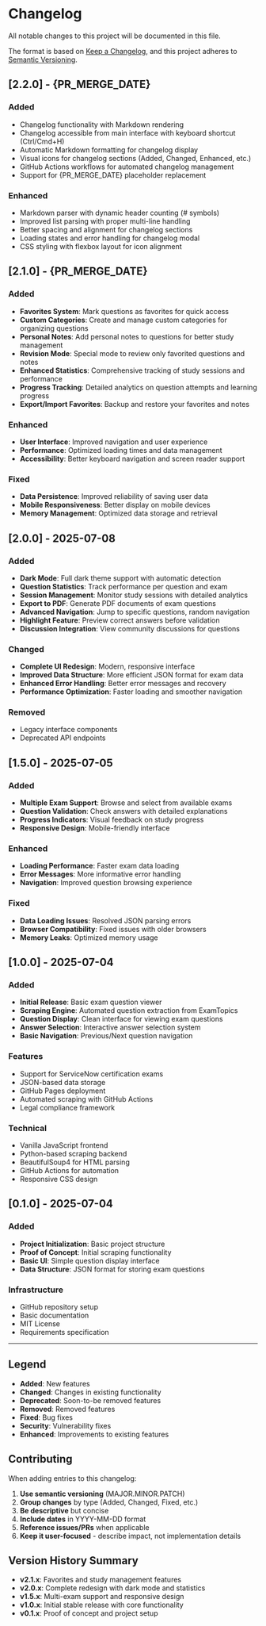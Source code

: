 # Changelog

All notable changes to this project will be documented in this file.

The format is based on [Keep a Changelog](https://keepachangelog.com/en/1.0.0/), and this project adheres to [Semantic Versioning](https://semver.org/spec/v2.0.0.html).

## [2.2.0] - {PR_MERGE_DATE}

### Added

- Changelog functionality with Markdown rendering
- Changelog accessible from main interface with keyboard shortcut (Ctrl/Cmd+H)
- Automatic Markdown formatting for changelog display
- Visual icons for changelog sections (Added, Changed, Enhanced, etc.)
- GitHub Actions workflows for automated changelog management
- Support for {PR_MERGE_DATE} placeholder replacement

### Enhanced

- Markdown parser with dynamic header counting (# symbols)
- Improved list parsing with proper multi-line handling
- Better spacing and alignment for changelog sections
- Loading states and error handling for changelog modal
- CSS styling with flexbox layout for icon alignment

## [2.1.0] - {PR_MERGE_DATE}

### Added

- **Favorites System**: Mark questions as favorites for quick access
- **Custom Categories**: Create and manage custom categories for organizing questions
- **Personal Notes**: Add personal notes to questions for better study management
- **Revision Mode**: Special mode to review only favorited questions and notes
- **Enhanced Statistics**: Comprehensive tracking of study sessions and performance
- **Progress Tracking**: Detailed analytics on question attempts and learning progress
- **Export/Import Favorites**: Backup and restore your favorites and notes

### Enhanced

- **User Interface**: Improved navigation and user experience
- **Performance**: Optimized loading times and data management
- **Accessibility**: Better keyboard navigation and screen reader support

### Fixed

- **Data Persistence**: Improved reliability of saving user data
- **Mobile Responsiveness**: Better display on mobile devices
- **Memory Management**: Optimized data storage and retrieval

## [2.0.0] - 2025-07-08

### Added

- **Dark Mode**: Full dark theme support with automatic detection
- **Question Statistics**: Track performance per question and exam
- **Session Management**: Monitor study sessions with detailed analytics
- **Export to PDF**: Generate PDF documents of exam questions
- **Advanced Navigation**: Jump to specific questions, random navigation
- **Highlight Feature**: Preview correct answers before validation
- **Discussion Integration**: View community discussions for questions

### Changed

- **Complete UI Redesign**: Modern, responsive interface
- **Improved Data Structure**: More efficient JSON format for exam data
- **Enhanced Error Handling**: Better error messages and recovery
- **Performance Optimization**: Faster loading and smoother navigation

### Removed

- Legacy interface components
- Deprecated API endpoints

## [1.5.0] - 2025-07-05

### Added

- **Multiple Exam Support**: Browse and select from available exams
- **Question Validation**: Check answers with detailed explanations
- **Progress Indicators**: Visual feedback on study progress
- **Responsive Design**: Mobile-friendly interface

### Enhanced

- **Loading Performance**: Faster exam data loading
- **Error Messages**: More informative error handling
- **Navigation**: Improved question browsing experience

### Fixed

- **Data Loading Issues**: Resolved JSON parsing errors
- **Browser Compatibility**: Fixed issues with older browsers
- **Memory Leaks**: Optimized memory usage

## [1.0.0] - 2025-07-04

### Added

- **Initial Release**: Basic exam question viewer
- **Scraping Engine**: Automated question extraction from ExamTopics
- **Question Display**: Clean interface for viewing exam questions
- **Answer Selection**: Interactive answer selection system
- **Basic Navigation**: Previous/Next question navigation

### Features

- Support for ServiceNow certification exams
- JSON-based data storage
- GitHub Pages deployment
- Automated scraping with GitHub Actions
- Legal compliance framework

### Technical

- Vanilla JavaScript frontend
- Python-based scraping backend
- BeautifulSoup4 for HTML parsing
- GitHub Actions for automation
- Responsive CSS design

## [0.1.0] - 2025-07-04

### Added

- **Project Initialization**: Basic project structure
- **Proof of Concept**: Initial scraping functionality
- **Basic UI**: Simple question display interface
- **Data Structure**: JSON format for storing exam questions

### Infrastructure

- GitHub repository setup
- Basic documentation
- MIT License
- Requirements specification

---

## Legend

- **Added**: New features
- **Changed**: Changes in existing functionality
- **Deprecated**: Soon-to-be removed features
- **Removed**: Removed features
- **Fixed**: Bug fixes
- **Security**: Vulnerability fixes
- **Enhanced**: Improvements to existing features

## Contributing

When adding entries to this changelog:

1. **Use semantic versioning** (MAJOR.MINOR.PATCH)
2. **Group changes** by type (Added, Changed, Fixed, etc.)
3. **Be descriptive** but concise
4. **Include dates** in YYYY-MM-DD format
5. **Reference issues/PRs** when applicable
6. **Keep it user-focused** - describe impact, not implementation details

## Version History Summary

- **v2.1.x**: Favorites and study management features
- **v2.0.x**: Complete redesign with dark mode and statistics
- **v1.5.x**: Multi-exam support and responsive design
- **v1.0.x**: Initial stable release with core functionality
- **v0.1.x**: Proof of concept and project setup
